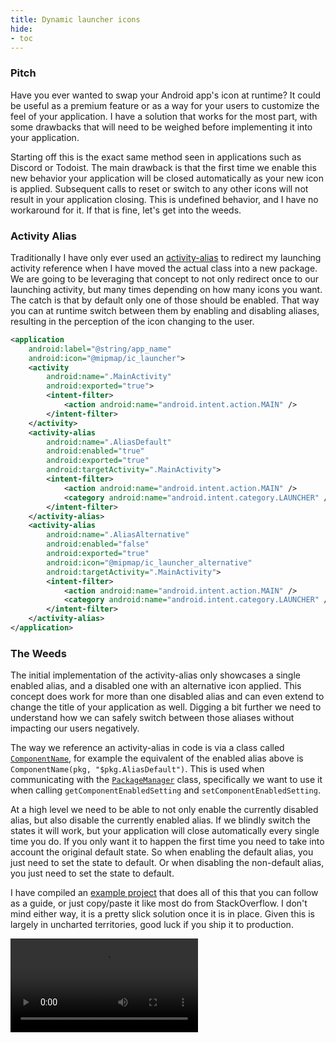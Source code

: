 ```yaml
---
title: Dynamic launcher icons
hide:
- toc
---
```


### Pitch
Have you ever wanted to swap your Android app's icon at runtime? It could be useful as a premium feature or as a way for your users to customize the feel of your application. I have a solution that works for the most part, with some drawbacks that will need to be weighed before implementing it into your application.

Starting off this is the exact same method seen in applications such as Discord or Todoist. The main drawback is that the first time we enable this new behavior your application will be closed automatically as your new icon is applied. Subsequent calls to reset or switch to any other icons will not result in your application closing. This is undefined behavior, and I have no workaround for it. If that is fine, let's get into the weeds.

### Activity Alias
Traditionally I have only ever used an [activity-alias](https://developer.android.com/guide/topics/manifest/activity-alias-element) to redirect my launching activity reference when I have moved the actual class into a new package. We are going to be leveraging that concept to not only redirect once to our launching activity, but many times depending on how many icons you want. The catch is that by default only one of those should be enabled. That way you can at runtime switch between them by enabling and disabling aliases, resulting in the perception of the icon changing to the user.

```xml
<application  
    android:label="@string/app_name"  
    android:icon="@mipmap/ic_launcher">
	<activity
		android:name=".MainActivity"
		android:exported="true">
		<intent-filter>
			<action android:name="android.intent.action.MAIN" />  
        </intent-filter>
    </activity>
    <activity-alias
	    android:name=".AliasDefault"  
        android:enabled="true"  
        android:exported="true"
        android:targetActivity=".MainActivity">  
        <intent-filter>
	        <action android:name="android.intent.action.MAIN" />  
            <category android:name="android.intent.category.LAUNCHER" />  
        </intent-filter>
    </activity-alias>
    <activity-alias
	    android:name=".AliasAlternative"  
        android:enabled="false"  
        android:exported="true"
        android:icon="@mipmap/ic_launcher_alternative"
        android:targetActivity=".MainActivity">
        <intent-filter>
	        <action android:name="android.intent.action.MAIN" />  
            <category android:name="android.intent.category.LAUNCHER" />  
        </intent-filter>
    </activity-alias> 
</application>
```

### The Weeds
The initial implementation of the activity-alias only showcases a single enabled alias, and a disabled one with an alternative icon applied. This concept does work for more than one disabled alias and can even extend to change the title of your application as well. Digging a bit further we need to understand how we can safely switch between those aliases without impacting our users negatively.

The way we reference an activity-alias in code is via a class called [`ComponentName`](https://developer.android.com/reference/android/content/ComponentName), for example the equivalent of the enabled alias above is `ComponentName(pkg, "$pkg.AliasDefault")`. This is used when communicating with the [`PackageManager`](https://developer.android.com/reference/android/content/pm/PackageManager) class, specifically we want to use it when calling `getComponentEnabledSetting` and `setComponentEnabledSetting`.

At a high level we need to be able to not only enable the currently disabled alias, but also disable the currently enabled alias. If we blindly switch the states it will work, but your application will close automatically every single time you do. If you only want it to happen the first time you need to take into account the original default state. So when enabling the default alias, you just need to set the state to default. Or when disabling the non-default alias, you just need to set the state to default.

I have compiled an [example project](https://github.com/DHuckaby/Chameleon) that does all of this that you can follow as a guide, or just copy/paste it like most do from StackOverflow. I don't mind either way, it is a pretty slick solution once it is in place. Given this is largely in uncharted territories, good luck if you ship it to production.

<video controls>
<source src="https://github.com/DHuckaby/Chameleon/raw/refs/heads/main/docs/Screen_recording_20240825_224418.mp4" type="video/mp4">
</video>

